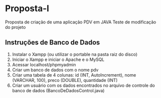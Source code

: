 # Proposta-I
Proposta de criação de uma aplicação PDV em JAVA
Teste de modificação do projeto

## Instruções de Banco de Dados
1. Instalar o Xampp (ou utilizar o portable na pasta raiz do disco)
2. Iniciar o Xampp e iniciar o Apache e o MySQL
3. Acessar localhost/phpmyadmin
4. Criar um banco de dados com o nome pdv
5. Criar uma tabela de 4 colunas: id (INT, AutoIncrement), nome (VARCHAR, 100), preco (DOUBLE), quantidade (INT)
6. Criar um usuário com os dados encontrados no arquivo de controle do banco de dados (BancoDeDadosControl.java)

